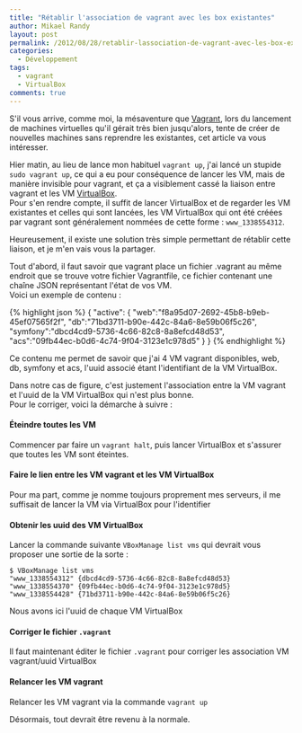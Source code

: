 ```yaml
---
title: "Rétablir l'association de vagrant avec les box existantes"
author: Mikael Randy
layout: post
permalink: /2012/08/28/retablir-lassociation-de-vagrant-avec-les-box-existantes/
categories:
  - Développement
tags:
  - vagrant
  - VirtualBox
comments: true
---
```


S'il vous arrive, comme moi, la mésaventure que [Vagrant](http://vagrantup.com/ "Vagrant"), lors du lancement de machines virtuelles qu'il gérait très bien jusqu'alors, tente de créer de nouvelles machines sans reprendre les existantes, cet article va vous intéresser.

Hier matin, au lieu de lance mon habituel `vagrant up`, j'ai lancé un stupide `sudo vagrant up`, ce qui a eu pour conséquence de lancer les VM, mais de manière invisible pour vagrant, et ça a visiblement cassé la liaison entre vagrant et les VM [VirtualBox](https://www.virtualbox.org/).  
Pour s'en rendre compte, il suffit de lancer VirtualBox et de regarder les VM existantes et celles qui sont lancées, les VM VirtualBox qui ont été créées par vagrant sont généralement nommées de cette forme : `www_1338554312`.

Heureusement, il existe une solution très simple permettant de rétablir cette liaison, et je m'en vais vous la partager.

Tout d'abord, il faut savoir que vagrant place un fichier .vagrant au même endroit que se trouve votre fichier Vagrantfile, ce fichier contenant une chaîne JSON représentant l'état de vos VM.  
Voici un exemple de contenu :

{% highlight json %}
{
  "active": {
    "web":"f8a95d07-2692-45b8-b9eb-45ef07565f2f",
    "db":"71bd3711-b90e-442c-84a6-8e59b06f5c26",
    "symfony":"dbcd4cd9-5736-4c66-82c8-8a8efcd48d53",
    "acs":"09fb44ec-b0d6-4c74-9f04-3123e1c978d5"
  }
}
{% endhighlight %}

Ce contenu me permet de savoir que j'ai 4 VM vagrant disponibles, web, db, symfony et acs, l'uuid associé étant l'identifiant de la VM VirtualBox.

Dans notre cas de figure, c'est justement l'association entre la VM vagrant et l'uuid de la VM VirtualBox qui n'est plus bonne.  
Pour le corriger, voici la démarche à suivre :

#### Éteindre toutes les VM

Commencer par faire un `vagrant halt`, puis lancer VirtualBox et s'assurer que toutes les VM sont éteintes.

#### Faire le lien entre les VM vagrant et les VM VirtualBox

Pour ma part, comme je nomme toujours proprement mes serveurs, il me suffisait de lancer la VM via VirtualBox pour l'identifier

#### Obtenir les uuid des VM VirtualBox

Lancer la commande suivante `VBoxManage list vms` qui devrait vous proposer une sortie de la sorte :

    $ VBoxManage list vms
    "www_1338554312" {dbcd4cd9-5736-4c66-82c8-8a8efcd48d53}
    "www_1338554370" {09fb44ec-b0d6-4c74-9f04-3123e1c978d5}
    "www_1338554428" {71bd3711-b90e-442c-84a6-8e59b06f5c26}

Nous avons ici l'uuid de chaque VM VirtualBox

#### Corriger le fichier `.vagrant`

Il faut maintenant éditer le fichier `.vagrant` pour corriger les association VM vagrant/uuid VirtualBox 

#### Relancer les VM vagrant

Relancer les VM vagrant via la commande `vagrant up`

Désormais, tout devrait être revenu à la normale.
